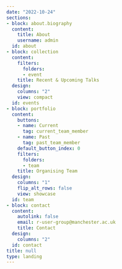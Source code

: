 ```yaml
---
date: "2022-10-24"
sections:
- block: about.biography
  content:
    title: About
    username: admin
  id: about
- block: collection
  content:
    filters:
      folders:
      - event
    title: Recent & Upcoming Talks
  design:
    columns: "2"
    view: compact
  id: events
- block: portfolio
  content:
    buttons:
    - name: Current
      tag: current_team_member
    - name: Past
      tag: past_team_member
    default_button_index: 0
    filters:
      folders:
      - team
    title: Organising Team
  design:
    columns: "1"
    flip_alt_rows: false
    view: showcase
  id: team
- block: contact
  content:
    autolink: false
    email: r-user-group@manchester.ac.uk
    title: Contact
  design:
    columns: "2"
  id: contact
title: null
type: landing
---
```

